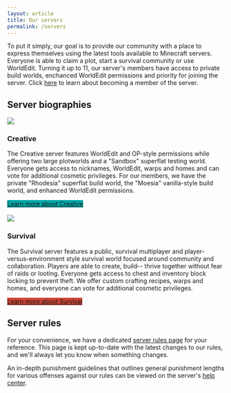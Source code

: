 ```yaml
---
layout: article
title: Our servers
permalink: /servers
---
```


To put it simply, our goal is to provide our community with a place to express themselves using the latest tools available to Minecraft servers. Everyone is able to claim a plot, start a survival community or use WorldEdit. Turning it up to 11, our server's members have access to private build worlds, enchanced WorldEdit permissions and priority for joining the server. Click [here](../) to learn about becoming a member of the server.

## Server biographies

<div class="item">
  <div class="item__image">
    <img class="image image--sm" src="{{ site.baseurl }}/assets/images/creative.png"/>
  </div>
  <div class="item__content">
    <div class="item__header">
      <h3>Creative</h3>
    </div>
    <div class="item__description">
      <p>The Creative server features WorldEdit and OP-style permissions while offering two large plotworlds and a "Sandbox" superflat testing world. Everyone gets access to nicknames, WorldEdit, warps and homes and can vote for additional cosmetic privileges. For our members, we have the private "Rhodesia" superflat build world, the "Moesia" vanilla-style build world, and enhanced WorldEdit permissions.</p>
      <a class="button button--secondary button--rounded button--lg" style="background-color: #00a8a8" href="{{ site.baseurl}}/servers/creative">Learn more about Creative</a>
    </div>
  </div>
</div>

<br>

<div class="item">
  <div class="item__image">
    <img class="image image--sm" src="{{ site.baseurl }}/assets/images/survival.png"/>
  </div>
  <div class="item__content">
    <div class="item__header">
      <h3>Survival</h3>
    </div>
    <div class="item__description">
      <p>The Survival server features a public, survival multiplayer and player-versus-environment style survival world focused around community and collaboration. Players are able to create, build-- thrive together without fear of raids or looting. Everyone gets access to chest and inventory block locking to prevent theft. We offer custom crafting recipes, warps and homes, and everyone can vote for additional cosmetic privileges.</p>
      <a class="button button--secondary button--rounded button--lg" style="background-color: #cb4335" href="{{ site.baseurl}}/servers/survival">Learn more about Survival</a>
    </div>
  </div>
</div>

## Server rules
For your convenience, we have a dedicated [server rules page](../rules) for your reference. This page is kept up-to-date with the latest changes to our rules, and we'll always let you know when something changes.

An in-depth punishment guidelines that outlines general punishment lengths for various offenses against our rules can be viewed on the server's [help center](../hc).
